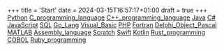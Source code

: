 +++
title = 'Start'
date = 2024-03-15T16:57:17+01:00
draft = true
+++
[Python](posts/Python.md)
[C_programming_language](posts/C_programming_language.md)
[C++_programming_language](posts/C++_programming_language.md)
[Java](posts/Java.md)
[C#](posts/C#.md)
[JavaScript](posts/JavaScript.md)
[SQL](posts/SQL.md)
[Go_Lang](posts/Go_Lang.md)
[Visual_Basic](posts/Visual_Basic.md)
[PHP](posts/PHP.md)
[Fortran](posts/Fortran.md)
[Delphi_Object_Pascal](posts/Delphi_Object_Pascal.md)
[MATLAB](posts/MATLAB.md)
[Assembly_language](posts/Assembly_language.md)
[Scratch](posts/Scratch.md)
[Swift](posts/Swift.md)
[Kotlin](posts/Kotlin.md)
[Rust_programming](posts/Rust_programming.md)
[COBOL](posts/COBOL.md)
[Ruby_programming](posts/Ruby_programming.md)
